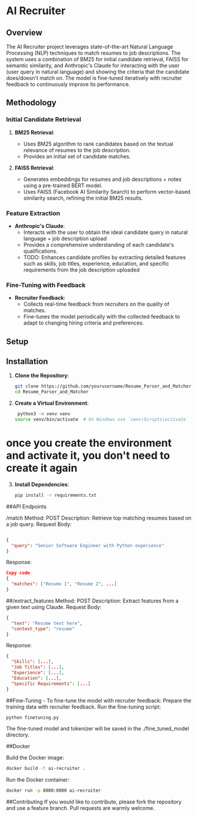 # AI Recruiter

## Overview

The AI Recruiter project leverages state-of-the-art Natural Language Processing (NLP) techniques to match resumes to job descriptions. The system uses a combination of BM25 for initial candidate retrieval, FAISS for semantic similarity, and Anthropic's Claude for interacting with the user (user query in natural language) and showing the criteria that the candidate does/doesn't match on. The model is fine-tuned iteratively with recruiter feedback to continuously improve its performance.

## Methodology

### Initial Candidate Retrieval

1. **BM25 Retrieval**: 
   - Uses BM25 algorithm to rank candidates based on the textual relevance of resumes to the job description.
   - Provides an initial set of candidate matches.

2. **FAISS Retrieval**:
   - Generates embeddings for resumes and job descriptions + notes using a pre-trained BERT model.
   - Uses FAISS (Facebook AI Similarity Search) to perform vector-based similarity search, refining the initial BM25 results.

### Feature Extraction

- **Anthropic's Claude**:
  - Interacts with the user to obtain the ideal candidate query in natural language + job description upload
  - Provides a comprehensive understanding of each candidate's qualifications.
  - TODO:  Enhances candidate profiles by extracting detailed features such as skills, job titles, experience, education, and specific requirements from the job description uploaded

### Fine-Tuning with Feedback

- **Recruiter Feedback**:
  - Collects real-time feedback from recruiters on the quality of matches.
  - Fine-tunes the model periodically with the collected feedback to adapt to changing hiring criteria and preferences.

## Setup

## Installation

1. **Clone the Repository**:
   ```bash
   git clone https://github.com/yourusername/Resume_Parser_and_Matcher.git
   cd Resume_Parser_and_Matcher
   ```

2. **Create a Virtual Environment**:
   ```bash
    python3 -m venv venv
   source venv/bin/activate  # On Windows use `venv\Scripts\activate`
   ```

# once you create the environment and activate it, you don't need to create it again 


3. **Install Dependencies**:
   ```bash
   pip install -r requirements.txt
   ```

##API Endpoints

/match
Method: POST
Description: Retrieve top matching resumes based on a job query.
Request Body:

```json

{
  "query": "Senior Software Engineer with Python experience"
}
```
Response:
```json
Copy code
{
  "matches": ["Resume 1", "Resume 2", ...]
}
``` 
##/extract_features
Method: POST
Description: Extract features from a given text using Claude.
Request Body:
```json
{
  "text": "Resume text here",
  "context_type": "resume"
}
```
Response:
```json
{
  "Skills": [...],
  "Job Titles": [...],
  "Experience": [...],
  "Education": [...],
  "Specific Requirements": [...]
}
```


##Fine-Tuning - To fine-tune the model with recruiter feedback:
Prepare the training data with recruiter feedback.
Run the fine-tuning script:
```bash
python finetuning.py
```
The fine-tuned model and tokenizer will be saved in the ./fine_tuned_model directory.



##Docker

Build the Docker image:
```bash
docker build -t ai-recruiter . 
```
Run the Docker container:
```bash
docker run -p 8000:8000 ai-recruiter
```


##Contributing
If you would like to contribute, please fork the repository and use a feature branch. Pull requests are warmly welcome.
